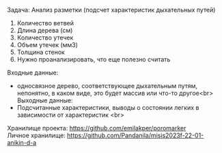 Задача: Анализ разметки (подсчет характеристик дыхательных путей)
1) Количество ветвей
2) Длина дерева (см)
3) Количество утечек
4) Объем утечек (мм3)
5) Толщина стенок
6) Нужно проанализировать, что еще полезно считать

Входные данные: 
 - односвязное дерево, соответствующее дыхательным путям, непонятно, в каком виде, это будет массив или что-то другое<br\>
Выходные данные: 
 - Подсчитанные характеристики, выводы о состоянии легких в зависимости от характеристик <br\>

Хранилище проекта: https://github.com/emilakper/poromarker<br/>
Личное хранилище: https://github.com/Pandanila/misis2023f-22-01-anikin-d-a
